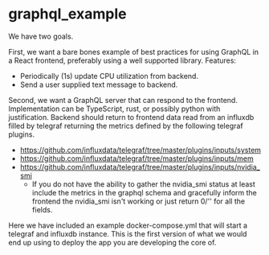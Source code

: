 # graphql_example

We have two goals.

First, we want a bare bones example of best practices for using GraphQL in a React frontend, preferably using a well supported library.
Features:
* Periodically (1s) update CPU utilization from backend.
* Send a user supplied text message to backend.

Second, we want a GraphQL server that can respond to the frontend.  Implementation can be TypeScript, rust, or possibly python with justification. Backend should return to frontend data read from an influxdb filled by telegraf returning the metrics defined by the following telegraf plugins.
* https://github.com/influxdata/telegraf/tree/master/plugins/inputs/system
* https://github.com/influxdata/telegraf/tree/master/plugins/inputs/mem
* https://github.com/influxdata/telegraf/tree/master/plugins/inputs/nvidia_smi
  * If you do not have the ability to gather the nvidia_smi status at least include the metrics in the graphql schema and gracefully inform the frontend the nvidia_smi isn't working or just return 0/'' for all the fields.


Here we have included an example docker-compose.yml that will start a telegraf and influxdb instance.  This is the first version of what we would end up using to deploy the app you are developing the core of.
